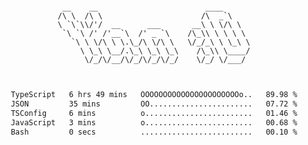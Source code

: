 <div align="center">
<pre><code>
 __    __                        ____      
/\ \  /\ \                      /\  _`\    
\ `\`\\/'/  __      ___       __\ \ \/\ \  
 `\ `\ /' /'__`\  /' _ `\    /\_\\ \ \ \ \ 
   `\ \ \/\ \ \.\_/\ \/\ \   \/_/_\ \ \_\ \
     \ \_\ \__/.\_\ \_\ \_\    /\_\\ \____/
      \/_/\/__/\/_/\/_/\/_/    \/_/ \/___/ 
                                           

</code></pre>

<!--START_SECTION:waka-->

```txt
TypeScript   6 hrs 49 mins   OOOOOOOOOOOOOOOOOOOOOOo..   89.98 %
JSON         35 mins         OO.......................   07.72 %
TSConfig     6 mins          o........................   01.46 %
JavaScript   3 mins          o........................   00.68 %
Bash         0 secs          .........................   00.10 %
```

<!--END_SECTION:waka-->
